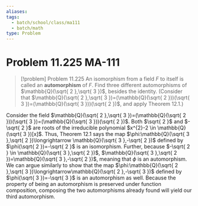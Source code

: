 ```yaml
---
aliases: 
tags:
  - batch/school/class/ma111
  - batch/math
type: Problem
---
```

# Problem 11.225 MA-111

> [!problem] Problem 11.225
> An isomorphism from a field $F$ to itself is called an **automorphism** of $F$. Find three different automorphisms of $\mathbb{Q}(\sqrt{ 2 },\sqrt{ 3 })$, besides the identity. (Consider that $\mathbb{Q}(\sqrt{ 2 },\sqrt{ 3 })=(\mathbb{Q}(\sqrt{ 2 }))(\sqrt{ 3 })=(\mathbb{Q}(\sqrt{ 3 }))(\sqrt{ 2 })$, and apply Theorem 12.1.)

Consider the field $\mathbb{Q}(\sqrt{ 2 },\sqrt{ 3 })=(\mathbb{Q}(\sqrt{ 2 }))(\sqrt{ 3 })=(\mathbb{Q}(\sqrt{ 3 }))(\sqrt{ 2 })$. Both $\sqrt{ 2 }$ and $-\sqrt{ 2 }$ are roots of the irreducible polynomial $x^{2}-2 \in \mathbb{Q}(\sqrt{ 3 })[x]$. Thus, Theorem 12.1 says the map $\phi:\mathbb{Q}(\sqrt{ 3 },\sqrt{ 2 })\longrightarrow \mathbb{Q}(\sqrt{ 3 },-\sqrt{ 2 })$ defined by $\phi(\sqrt{ 2 })=-\sqrt{ 2 }$ is an isomorphism. Further, because $-\sqrt{ 2 } \in \mathbb{Q}(\sqrt{ 3 },\sqrt{ 2 })$, $\mathbb{Q}(\sqrt{ 3 },\sqrt{ 2 })=\mathbb{Q}(\sqrt{ 3 },-\sqrt{ 2 })$, meaning that $\phi$ is an automorphism. We can argue similarly to show that the map $\phi:\mathbb{Q}(\sqrt{ 2 },\sqrt{ 3 })\longrightarrow\mathbb{Q}(\sqrt{ 2 },-\sqrt{ 3 })$ defined by $\phi(\sqrt{ 3 })=-\sqrt{ 3 }$ is an automorphism as well. Because the property of being an automorphism is preserved under function composition, composing the two automorphisms already found will yield our third automorphism.
